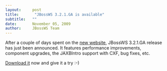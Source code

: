 ```yaml
---
layout:     post
title:       "JBossWS 3.2.1.GA is available"
subtitle:   ""
date:       November 05, 2009
author:     JBossWS Team
---
```



After a couple of days spent on the [new website](http://www.jboss.org/jbossws), JBossWS 3.2.1.GA release has just been announced. It features performance improvements, component upgrades, the JAXBIntro support with CXF, bug fixes, etc.  

[Download it](http://www.jboss.org/jbossws/downloads.html) now and give it a try :-)




